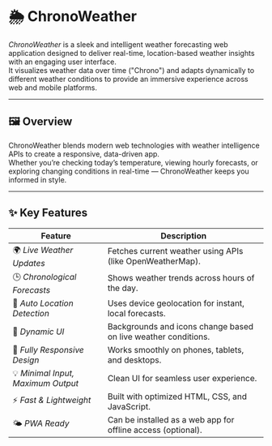 # 🌦 ChronoWeather

*ChronoWeather* is a sleek and intelligent weather forecasting web application designed to deliver real-time, location-based weather insights with an engaging user interface.  
It visualizes weather data over time ("Chrono") and adapts dynamically to different weather conditions to provide an immersive experience across web and mobile platforms.

---

## 🖼 Overview

ChronoWeather blends modern web technologies with weather intelligence APIs to create a responsive, data-driven app.  
Whether you’re checking today’s temperature, viewing hourly forecasts, or exploring changing conditions in real-time — ChronoWeather keeps you informed in style.

---

## ✨ Key Features

| Feature | Description |
|----------|-------------|
| 🌍 *Live Weather Updates* | Fetches current weather using APIs (like OpenWeatherMap). |
| 🕒 *Chronological Forecasts* | Shows weather trends across hours of the day. |
| 📍 *Auto Location Detection* | Uses device geolocation for instant, local forecasts. |
| 🎨 *Dynamic UI* | Backgrounds and icons change based on live weather conditions. |
| 📱 *Fully Responsive Design* | Works smoothly on phones, tablets, and desktops. |
| 💡 *Minimal Input, Maximum Output* | Clean UI for seamless user experience. |
| ⚡ *Fast & Lightweight* | Built with optimized HTML, CSS, and JavaScript. |
| 🌤 *PWA Ready* | Can be installed as a web app for offline access (optional). |

